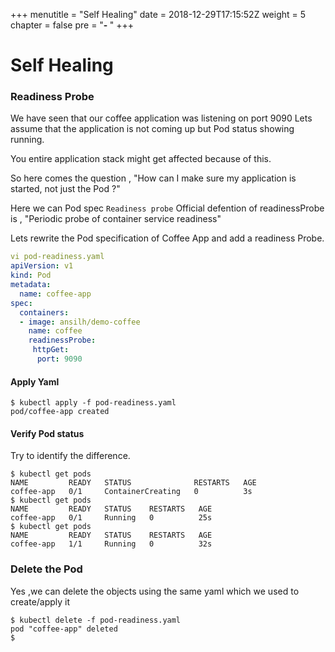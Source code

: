+++
menutitle = "Self Healing"
date = 2018-12-29T17:15:52Z
weight = 5
chapter = false
pre = "<b>- </b>"
+++

# Self Healing

### Readiness Probe

We have seen that our coffee application was listening on port 9090
Lets assume that the application is not coming up but Pod status showing running.

You entire application stack might get affected because of this.

So here comes the question , "How can I make sure my application is started, not just the Pod ?"

Here we can Pod spec `Readiness probe`
Official defention of readinessProbe is , "Periodic probe of container service readiness"

Lets rewrite the Pod specification of Coffee App and add a readiness Probe.
```yaml
vi pod-readiness.yaml
apiVersion: v1
kind: Pod
metadata:
  name: coffee-app
spec:
  containers:
  - image: ansilh/demo-coffee
    name: coffee
    readinessProbe:
     httpGet:
      port: 9090
```

#### Apply Yaml
```shell
$ kubectl apply -f pod-readiness.yaml
pod/coffee-app created
```

#### Verify Pod status

Try to identify the difference.
```shell
$ kubectl get pods
NAME         READY   STATUS              RESTARTS   AGE
coffee-app   0/1     ContainerCreating   0          3s
$ kubectl get pods
NAME         READY   STATUS    RESTARTS   AGE
coffee-app   0/1     Running   0          25s
$ kubectl get pods
NAME         READY   STATUS    RESTARTS   AGE
coffee-app   1/1     Running   0          32s
```

### Delete the Pod
Yes ,we can delete the objects using the same yaml which we used to create/apply it
```shell
$ kubectl delete -f pod-readiness.yaml
pod "coffee-app" deleted
$
```
